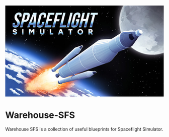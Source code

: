 ![](Warehouse-SFS.jpeg)

# Warehouse-SFS
 Warehouse SFS is a collection of useful blueprints for Spaceflight Simulator.